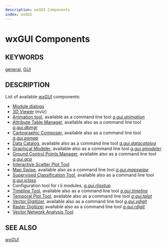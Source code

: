 ```yaml
---
description: wxGUI Components
index: wxGUI
---
```


# wxGUI Components

## KEYWORDS

[general](general.md), [GUI](topic_GUI.md)

## DESCRIPTION

List of available *[wxGUI](wxGUI.md)* components:

- [Module dialogs](wxGUI.modules.md)
- [3D Viewer](wxGUI.nviz.md) (nviz)
- [Animation tool](wxGUI.animation.md), available as a command line tool
  *[g.gui.animation](g.gui.animation.md)*
- [Attribute Table Manager](wxGUI.dbmgr.md), available also as a command
  line tool *[g.gui.dbmgr](g.gui.dbmgr.md)*
- [Cartographic Composer](wxGUI.psmap.md), available also as a command
  line tool *[g.gui.psmap](g.gui.psmap.md)*
- [Data Catalog](wxGUI.datacatalog.md), available also as a command line
  tool *[g.gui.datacatalog](g.gui.datacatalog.md)*
- [Graphical Modeler](wxGUI.gmodeler.md), available also as a command
  line tool *[g.gui.gmodeler](g.gui.gmodeler.md)*
- [Ground Control Points Manager](wxGUI.gcp.md), available also as a
  command line tool *[g.gui.gcp](g.gui.gcp.md)*
- [Interactive Scatter Plot Tool](wxGUI.iscatt.md)
- [Map Swipe](wxGUI.mapswipe.md), available also as a command line tool
  *[g.gui.mapswipe](g.gui.mapswipe.md)*
- [Supervised Classification Tool](wxGUI.iclass.md), available also as a
  command line tool *[g.gui.iclass](g.gui.iclass.md)*
- Configuration tool for r.li modules,
  *[g.gui.rlisetup](g.gui.rlisetup.md)*
- [Timeline Tool](wxGUI.timeline.md), available also as a command line
  tool *[g.gui.timeline](g.gui.timeline.md)*
- [Temporal Plot Tool](wxGUI.tplot.md), available also as a command line
  tool *[g.gui.tplot](g.gui.tplot.md)*
- [Vector Digitizer](wxGUI.vdigit.md), available also as a command line
  tool *[g.gui.vdigit](g.gui.vdigit.md)*
- [Raster Digitizer](wxGUI.rdigit.md) available also as a command line
  tool *[g.gui.rdigit](g.gui.rdigit.md)*
- [Vector Network Analysis Tool](wxGUI.vnet.md)

## SEE ALSO

*[wxGUI](wxGUI.md)*
